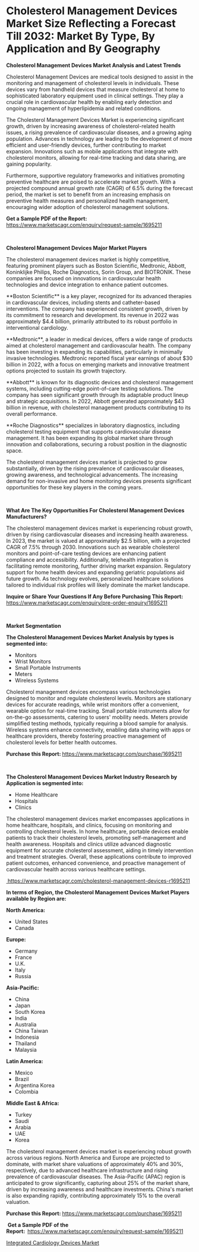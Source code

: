 <p><h1>Cholesterol Management Devices Market Size Reflecting a Forecast Till 2032: Market By Type, By Application and By Geography</h1></p><p><strong>Cholesterol Management Devices Market Analysis and Latest Trends</strong></p>
<p><p>Cholesterol Management Devices are medical tools designed to assist in the monitoring and management of cholesterol levels in individuals. These devices vary from handheld devices that measure cholesterol at home to sophisticated laboratory equipment used in clinical settings. They play a crucial role in cardiovascular health by enabling early detection and ongoing management of hyperlipidemia and related conditions.</p><p>The Cholesterol Management Devices Market is experiencing significant growth, driven by increasing awareness of cholesterol-related health issues, a rising prevalence of cardiovascular diseases, and a growing aging population. Advances in technology are leading to the development of more efficient and user-friendly devices, further contributing to market expansion. Innovations such as mobile applications that integrate with cholesterol monitors, allowing for real-time tracking and data sharing, are gaining popularity.</p><p>Furthermore, supportive regulatory frameworks and initiatives promoting preventive healthcare are poised to accelerate market growth. With a projected compound annual growth rate (CAGR) of 6.5% during the forecast period, the market is set to benefit from an increasing emphasis on preventive health measures and personalized health management, encouraging wider adoption of cholesterol management solutions.</p></p>
<p><strong>Get a Sample PDF of the Report:&nbsp;</strong> <a href="https://www.marketscagr.com/enquiry/request-sample/1695211?utm_campaign=2304&utm_medium=2&utm_source=Github&utm_content=ia&utm_term=04032025&utm_id=cholesterol-management-devices">https://www.marketscagr.com/enquiry/request-sample/1695211</a></p>
<p>&nbsp;</p>
<p><strong>Cholesterol Management Devices Major Market Players</strong></p>
<p><p>The cholesterol management devices market is highly competitive, featuring prominent players such as Boston Scientific, Medtronic, Abbott, Koninklijke Philips, Roche Diagnostics, Sorin Group, and BIOTRONIK. These companies are focused on innovations in cardiovascular health technologies and device integration to enhance patient outcomes.</p><p>**Boston Scientific** is a key player, recognized for its advanced therapies in cardiovascular devices, including stents and catheter-based interventions. The company has experienced consistent growth, driven by its commitment to research and development. Its revenue in 2022 was approximately $4.4 billion, primarily attributed to its robust portfolio in interventional cardiology.</p><p>**Medtronic**, a leader in medical devices, offers a wide range of products aimed at cholesterol management and cardiovascular health. The company has been investing in expanding its capabilities, particularly in minimally invasive technologies. Medtronic reported fiscal year earnings of about $30 billion in 2022, with a focus on emerging markets and innovative treatment options projected to sustain its growth trajectory.</p><p>**Abbott** is known for its diagnostic devices and cholesterol management systems, including cutting-edge point-of-care testing solutions. The company has seen significant growth through its adaptable product lineup and strategic acquisitions. In 2022, Abbott generated approximately $43 billion in revenue, with cholesterol management products contributing to its overall performance.</p><p>**Roche Diagnostics** specializes in laboratory diagnostics, including cholesterol testing equipment that supports cardiovascular disease management. It has been expanding its global market share through innovation and collaborations, securing a robust position in the diagnostic space.</p><p>The cholesterol management devices market is projected to grow substantially, driven by the rising prevalence of cardiovascular diseases, growing awareness, and technological advancements. The increasing demand for non-invasive and home monitoring devices presents significant opportunities for these key players in the coming years.</p></p>
<p>&nbsp;</p>
<p><strong>What Are The Key Opportunities For Cholesterol Management Devices Manufacturers?</strong></p>
<p><p>The cholesterol management devices market is experiencing robust growth, driven by rising cardiovascular diseases and increasing health awareness. In 2023, the market is valued at approximately $2.5 billion, with a projected CAGR of 7.5% through 2030. Innovations such as wearable cholesterol monitors and point-of-care testing devices are enhancing patient compliance and accessibility. Additionally, telehealth integration is facilitating remote monitoring, further driving market expansion. Regulatory support for home health devices and expanding geriatric populations aid future growth. As technology evolves, personalized healthcare solutions tailored to individual risk profiles will likely dominate the market landscape.</p></p>
<p><strong>Inquire or Share Your Questions If Any Before Purchasing This Report:</strong> <a href="https://www.marketscagr.com/enquiry/pre-order-enquiry/1695211?utm_campaign=2304&utm_medium=2&utm_source=Github&utm_content=ia&utm_term=04032025&utm_id=cholesterol-management-devices">https://www.marketscagr.com/enquiry/pre-order-enquiry/1695211</a></p>
<p>&nbsp;</p>
<p><strong>Market Segmentation</strong></p>
<p><strong>The Cholesterol Management Devices Market Analysis by types is segmented into:</strong></p>
<p><ul><li>Monitors</li><li>Wrist Monitors</li><li>Small Portable Instruments</li><li>Meters</li><li>Wireless Systems</li></ul></p>
<p><p>Cholesterol management devices encompass various technologies designed to monitor and regulate cholesterol levels. Monitors are stationary devices for accurate readings, while wrist monitors offer a convenient, wearable option for real-time tracking. Small portable instruments allow for on-the-go assessments, catering to users' mobility needs. Meters provide simplified testing methods, typically requiring a blood sample for analysis. Wireless systems enhance connectivity, enabling data sharing with apps or healthcare providers, thereby fostering proactive management of cholesterol levels for better health outcomes.</p></p>
<p><strong>Purchase this Report:&nbsp;</strong><a href="https://www.marketscagr.com/purchase/1695211?utm_campaign=2304&utm_medium=2&utm_source=Github&utm_content=ia&utm_term=04032025&utm_id=cholesterol-management-devices">https://www.marketscagr.com/purchase/1695211</a></p>
<p>&nbsp;</p>
<p><strong>The Cholesterol Management Devices Market Industry Research by Application is segmented into:</strong></p>
<p><ul><li>Home Healthcare</li><li>Hospitals</li><li>Clinics</li></ul></p>
<p><p>The cholesterol management devices market encompasses applications in home healthcare, hospitals, and clinics, focusing on monitoring and controlling cholesterol levels. In home healthcare, portable devices enable patients to track their cholesterol levels, promoting self-management and health awareness. Hospitals and clinics utilize advanced diagnostic equipment for accurate cholesterol assessment, aiding in timely intervention and treatment strategies. Overall, these applications contribute to improved patient outcomes, enhanced convenience, and proactive management of cardiovascular health across various healthcare settings.</p></p>
<p><a href="https://www.marketscagr.com/cholesterol-management-devices-r1695211?utm_campaign=2304&utm_medium=2&utm_source=Github&utm_content=ia&utm_term=04032025&utm_id=cholesterol-management-devices">&nbsp;https://www.marketscagr.com/cholesterol-management-devices-r1695211</a></p>
<p><strong>In terms of Region, the Cholesterol Management Devices Market Players available by Region are:</strong></p>
<p>
    <p> <strong> North America: </strong>
        <ul>
            <li>United States</li>
            <li>Canada</li>
        </ul>
        </p> 
    <p> <strong> Europe: </strong>
        <ul>
            <li>Germany</li>
            <li>France</li>
            <li>U.K.</li>
            <li>Italy</li>
            <li>Russia</li>
        </ul>
        </p> 
    <p> <strong> Asia-Pacific: </strong>
        <ul>
            <li>China</li>
            <li>Japan</li>
            <li>South Korea</li>
            <li>India</li>
            <li>Australia</li>
            <li>China Taiwan</li>
            <li>Indonesia</li>
            <li>Thailand</li>
            <li>Malaysia</li>
        </ul>
        </p> 
    <p> <strong> Latin America: </strong>
        <ul>
            <li>Mexico</li>
            <li>Brazil</li>
            <li>Argentina Korea</li>
            <li>Colombia</li>
        </ul>
        </p> 
    <p> <strong> Middle East & Africa: </strong>
        <ul>
            <li>Turkey</li>
            <li>Saudi</li>
            <li>Arabia</li>
            <li>UAE</li>
            <li>Korea</li>
        </ul>
    </p>
    </p>
<p><p>The cholesterol management devices market is experiencing robust growth across various regions. North America and Europe are projected to dominate, with market share valuations of approximately 40% and 30%, respectively, due to advanced healthcare infrastructure and rising prevalence of cardiovascular diseases. The Asia-Pacific (APAC) region is anticipated to grow significantly, capturing about 25% of the market share, driven by increasing awareness and healthcare investments. China's market is also expanding rapidly, contributing approximately 15% to the overall valuation.</p></p>
<p><strong>Purchase this Report: </strong><a href="https://www.marketscagr.com/purchase/1695211?utm_campaign=2304&utm_medium=2&utm_source=Github&utm_content=ia&utm_term=04032025&utm_id=cholesterol-management-devices">https://www.marketscagr.com/purchase/1695211</a></p>
<p>&nbsp;<strong>Get a Sample PDF of the Report:&nbsp;&nbsp;</strong><a href="https://www.marketscagr.com/enquiry/request-sample/1695211?utm_campaign=2304&utm_medium=2&utm_source=Github&utm_content=ia&utm_term=04032025&utm_id=cholesterol-management-devices">https://www.marketscagr.com/enquiry/request-sample/1695211</a></p>
<p><strong></strong></p>
<p><p><a href="https://github.com/gullattedenna/Market-Research-Report-List-1/blob/main/integrated-cardiology-devices-market.md?utm_campaign=2304&utm_medium=2&utm_source=Github&utm_content=ia&utm_term=04032025&utm_id=cholesterol-management-devices">Integrated Cardiology Devices Market</a></p></p>